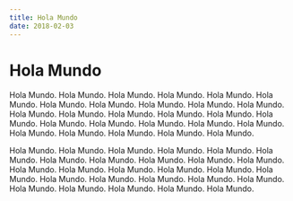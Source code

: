 ```yaml
---
title: Hola Mundo
date: 2018-02-03
---
```


# Hola Mundo

Hola Mundo. Hola Mundo. Hola Mundo. Hola Mundo. Hola Mundo. Hola Mundo. Hola Mundo. Hola Mundo. Hola Mundo. Hola Mundo. Hola Mundo. Hola Mundo. Hola Mundo. Hola Mundo. Hola Mundo. Hola Mundo. Hola Mundo. Hola Mundo. Hola Mundo. Hola Mundo. Hola Mundo. Hola Mundo. Hola Mundo. Hola Mundo. Hola Mundo. Hola Mundo. Hola Mundo.

Hola Mundo. Hola Mundo. Hola Mundo. Hola Mundo. Hola Mundo. Hola Mundo. Hola Mundo. Hola Mundo. Hola Mundo. Hola Mundo. Hola Mundo. Hola Mundo. Hola Mundo. Hola Mundo. Hola Mundo. Hola Mundo. Hola Mundo. Hola Mundo. Hola Mundo. Hola Mundo. Hola Mundo. Hola Mundo. Hola Mundo. Hola Mundo. Hola Mundo. Hola Mundo. Hola Mundo.